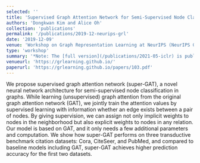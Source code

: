 ```yaml
---
selected: ''
title: 'Supervised Graph Attention Network for Semi-Supervised Node Classification'
authors: 'Dongkwan Kim and Alice Oh'
collection: 'publications'
permalink: '/publications/2019-12-neurips-grl'
date: '2019-12-09'
venue: 'Workshop on Graph Representation Learning at NeurIPS (NeurIPS GRL)'
type: 'workshop'
summary: '*Note: The [full version](/publications/2021-05-iclr) is published at ICLR 2021.*'
venueurl: 'https://grlearning.github.io/'
paperurl: 'https://grlearning.github.io/papers/103.pdf'
---
```


We propose supervised graph attention network  (super-GAT), a novel neural network architecture for semi-supervised node classification in graphs. While learning (unsupervised) graph attention from the original graph attention network (GAT), we jointly train the attention values by supervised learning with information whether an edge exists between a pair of nodes. By giving supervision, we can assign not only implicit weights to nodes in the neighborhood but also explicit weights to nodes in any relation. Our model is based on GAT, and it only needs a few additional parameters and computation. We show how super-GAT performs on three transductive benchmark citation datasets: Cora, CiteSeer, and PubMed, and compared to baseline models including GAT, super-GAT achieves higher prediction accuracy for the first two datasets.